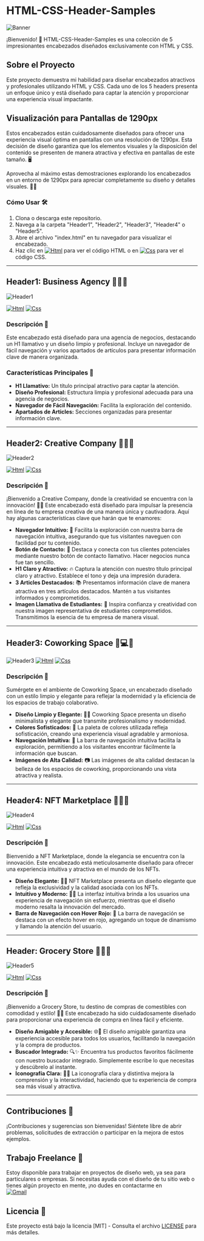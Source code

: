 # HTML-CSS-Header-Samples

![Banner](banner-html-css.png)

¡Bienvenido! 🚀 HTML-CSS-Header-Samples es una colección de 5 impresionantes encabezados diseñados exclusivamente con HTML y CSS.

## Sobre el Proyecto

Este proyecto demuestra mi habilidad para diseñar encabezados atractivos y profesionales utilizando HTML y CSS. Cada uno de los 5 headers presenta un enfoque único y está diseñado para captar la atención y proporcionar una experiencia visual impactante.

## Visualización para Pantallas de 1290px

Estos encabezados están cuidadosamente diseñados para ofrecer una experiencia visual óptima en pantallas con una resolución de 1290px. Esta decisión de diseño garantiza que los elementos visuales y la disposición del contenido se presenten de manera atractiva y efectiva en pantallas de este tamaño. 🖥️

Aprovecha al máximo estas demostraciones explorando los encabezados en un entorno de 1290px para apreciar completamente su diseño y detalles visuales. 🌈✨

### Cómo Usar 🛠️

1. Clona o descarga este repositorio.
2. Navega a la carpeta "Header1", "Header2", "Header3", "Header4" o "Header5".
3. Abre el archivo "index.html" en tu navegador para visualizar el encabezado.
4. Haz clic en [![Html](https://img.shields.io/badge/HTML-white?style=for-the-badge&logo=html5&logoColor=white&labelColor=black&color=%23E34F26)]() para ver el código HTML o en [![Css](https://img.shields.io/badge/css-white?style=for-the-badge&logo=css3&logoColor=white&labelColor=black&color=blue)]() para ver el código CSS.

---

## Header1: Business Agency 🏢💼✨

![Header1](Header1/img/Business_Agency.png)

[![Html](https://img.shields.io/badge/HTML-white?style=for-the-badge&logo=html5&logoColor=white&labelColor=black&color=%23E34F26)](Header1/index.html)
[![Css](https://img.shields.io/badge/css-white?style=for-the-badge&logo=css3&logoColor=white&labelColor=black&color=blue)](Header1/style.css)

### Descripción 📝

Este encabezado está diseñado para una agencia de negocios, destacando un H1 llamativo y un diseño limpio y profesional. Incluye un navegador de fácil navegación y varios apartados de artículos para presentar información clave de manera organizada.

### Características Principales 🌟

- **H1 Llamativo:** Un título principal atractivo para captar la atención.
- **Diseño Profesional:** Estructura limpia y profesional adecuada para una agencia de negocios.
- **Navegador de Fácil Navegación:** Facilita la exploración del contenido.
- **Apartados de Articles:** Secciones organizadas para presentar información clave.

---

## Header2: Creative Company 🎨💡🚀

![Header2](Header2/img/Creative_Company.png)

[![Html](https://img.shields.io/badge/HTML-white?style=for-the-badge&logo=html5&logoColor=white&labelColor=black&color=%23E34F26)](Header2/index.html)
[![Css](https://img.shields.io/badge/css-white?style=for-the-badge&logo=css3&logoColor=white&labelColor=black&color=blue)](Header2/style.css)

### Descripción 📝

¡Bienvenido a Creative Company, donde la creatividad se encuentra con la innovación! 🎨✨ Este encabezado está diseñado para impulsar la presencia en línea de tu empresa creativa de una manera única y cautivadora. Aquí hay algunas características clave que harán que te enamores:

- **Navegador Intuitivo:** 🚀 Facilita la exploración con nuestra barra de navegación intuitiva, asegurando que tus visitantes naveguen con facilidad por tu contenido.
- **Botón de Contacto:** 💬 Destaca y conecta con tus clientes potenciales mediante nuestro botón de contacto llamativo. Hacer negocios nunca fue tan sencillo.
- **H1 Claro y Atractivo:** 🔥 Captura la atención con nuestro título principal claro y atractivo. Establece el tono y deja una impresión duradera.
- **3 Articles Destacados:** 📚 Presentamos información clave de manera atractiva en tres artículos destacados. Mantén a tus visitantes informados y comprometidos.
- **Imagen Llamativa de Estudiantes:** 🌟 Inspira confianza y creatividad con nuestra imagen representativa de estudiantes comprometidos. Transmitimos la esencia de tu empresa de manera visual.

---

## Header3: Coworking Space 🏢💻✨

![Header3](Header3/img/Coworking_Space.png)
[![Html](https://img.shields.io/badge/HTML-white?style=for-the-badge&logo=html5&logoColor=white&labelColor=black&color=%23E34F26)](Header3/index.html)
[![Css](https://img.shields.io/badge/css-white?style=for-the-badge&logo=css3&logoColor=white&labelColor=black&color=blue)](Header3/style.css)

### Descripción 📝

Sumérgete en el ambiente de Coworking Space, un encabezado diseñado con un estilo limpio y elegante para reflejar la modernidad y la eficiencia de los espacios de trabajo colaborativo.

- **Diseño Limpio y Elegante:** 💼✨ Coworking Space presenta un diseño minimalista y elegante que transmite profesionalismo y modernidad.
- **Colores Sofisticados:** 🎨 La paleta de colores utilizada refleja sofisticación, creando una experiencia visual agradable y armoniosa.
- **Navegación Intuitiva:** 🚀 La barra de navegación intuitiva facilita la exploración, permitiendo a los visitantes encontrar fácilmente la información que buscan.
- **Imágenes de Alta Calidad:** 📷 Las imágenes de alta calidad destacan la belleza de los espacios de coworking, proporcionando una vista atractiva y realista.

---

## Header4: NFT Marketplace 💎🚀🎨

![Header4](Header4/img/NFT_Marketplace.png) 

[![Html](https://img.shields.io/badge/HTML-white?style=for-the-badge&logo=html5&logoColor=white&labelColor=black&color=%23E34F26)](Header4/index.html)
[![Css](https://img.shields.io/badge/css-white?style=for-the-badge&logo=css3&logoColor=white&labelColor=black&color=blue)](Header4/style.css)

### Descripción 📝

Bienvenido a NFT Marketplace, donde la elegancia se encuentra con la innovación. Este encabezado está meticulosamente diseñado para ofrecer una experiencia intuitiva y atractiva en el mundo de los NFTs.

- **Diseño Elegante:** 💎✨ NFT Marketplace presenta un diseño elegante que refleja la exclusividad y la calidad asociada con los NFTs.
- **Intuitivo y Moderno:** 🚀💡 La interfaz intuitiva brinda a los usuarios una experiencia de navegación sin esfuerzo, mientras que el diseño moderno resalta la innovación del mercado.
- **Barra de Navegación con Hover Rojo:** 🚨 La barra de navegación se destaca con un efecto hover en rojo, agregando un toque de dinamismo y llamando la atención del usuario.

---

## Header: Grocery Store 🛒🍏🍓

![Header5](Header5/img/Grocery_Store.png) 

[![Html](https://img.shields.io/badge/HTML-white?style=for-the-badge&logo=html5&logoColor=white&labelColor=black&color=%23E34F26)](Header5/index.html)
[![Css](https://img.shields.io/badge/css-white?style=for-the-badge&logo=css3&logoColor=white&labelColor=black&color=blue)](Header5/style.css)

### Descripción 📝

¡Bienvenido a Grocery Store, tu destino de compras de comestibles con comodidad y estilo! 🛒🍏 Este encabezado ha sido cuidadosamente diseñado para proporcionar una experiencia de compra en línea fácil y eficiente.

- **Diseño Amigable y Accesible:** 🌐💙 El diseño amigable garantiza una experiencia accesible para todos los usuarios, facilitando la navegación y la compra de productos.
- **Buscador Integrado:** 🔍✨ Encuentra tus productos favoritos fácilmente con nuestro buscador integrado. Simplemente escribe lo que necesitas y descúbrelo al instante.
- **Iconografía Clara:** 🌈💡 La iconografía clara y distintiva mejora la comprensión y la interactividad, haciendo que tu experiencia de compra sea más visual y atractiva.

---

## Contribuciones 🤝

¡Contribuciones y sugerencias son bienvenidas! Siéntete libre de abrir problemas, solicitudes de extracción o participar en la mejora de estos ejemplos.

## Trabajo Freelance 💼

Estoy disponible para trabajar en proyectos de diseño web, ya sea para particulares o empresas. Si necesitas ayuda con el diseño de tu sitio web o tienes algún proyecto en mente, ¡no dudes en contactarme en 
<br>
[![Gmail](https://img.shields.io/badge/Email%20personal-white?style=for-the-badge&logo=gmail&logoColor=white&label=ferrancolllopez%40gmail.com&labelColor=black&color=%23EA4335)](ferrancolllopez@gmail.com)


## Licencia 📜

Este proyecto está bajo la licencia [MIT] - Consulta el archivo [LICENSE](LICENSE) para más detalles.
